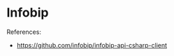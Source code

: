 Infobip
==========================================================================

References:
- https://github.com/infobip/infobip-api-csharp-client